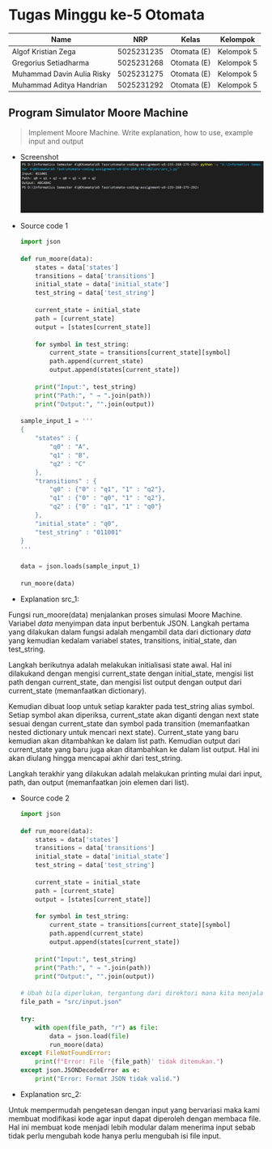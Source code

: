 # Tugas Minggu ke-5 Otomata
| Name           | NRP        | Kelas     | Kelompok    |
| ---            | ---        | ----------| ---         |
| Algof Kristian Zega | 5025231235 | Otomata (E) | Kelompok 5 |
| Gregorius Setiadharma | 5025231268 | Otomata (E) | Kelompok 5 |
| Muhammad Davin Aulia Risky | 5025231275 | Otomata (E) | Kelompok 5 |
| Muhammad Aditya Handrian | 5025231292 | Otomata (E) | Kelompok 5 |

## Program Simulator Moore Machine

> Implement Moore Machine. Write explanation, how to use, example input and output

- Screenshot
![contoh-input-output](./asset/contoh_input_output_1.png)

- Source code 1

    ```py
    import json

    def run_moore(data):
        states = data['states']
        transitions = data['transitions']
        initial_state = data['initial_state']
        test_string = data['test_string']
        
        current_state = initial_state
        path = [current_state]
        output = [states[current_state]]
        
        for symbol in test_string:
            current_state = transitions[current_state][symbol]
            path.append(current_state)
            output.append(states[current_state])

        print("Input:", test_string)
        print("Path:", " → ".join(path))
        print("Output:", "".join(output))

    sample_input_1 = '''
    {
        "states" : {
            "q0" : "A",
            "q1" : "B",
            "q2" : "C"
        },
        "transitions" : {
            "q0" : {"0" : "q1", "1" : "q2"},
            "q1" : {"0" : "q0", "1" : "q2"},
            "q2" : {"0" : "q1", "1" : "q0"}
        },
        "initial_state" : "q0",
        "test_string" : "011001"
    }
    '''

    data = json.loads(sample_input_1)

    run_moore(data)
    ```

- Explanation src_1:  

Fungsi run_moore(data) menjalankan proses simulasi Moore Machine. Variabel *data* menyimpan data input berbentuk JSON. Langkah pertama yang dilakukan dalam fungsi adalah mengambil data dari dictionary *data* yang kemudian kedalam variabel states, transitions, initial_state, dan test_string.  

Langkah berikutnya adalah melakukan initialisasi state awal. Hal ini dilakukand dengan mengisi current_state dengan initial_state, mengisi list path dengan current_state, dan mengisi list output dengan output dari current_state (memanfaatkan dictionary).  

Kemudian dibuat loop untuk setiap karakter pada test_string alias symbol. Setiap symbol akan diperiksa, current_state akan diganti dengan next state sesuai dengan current_state dan symbol pada transition (memanfaatkan nested dictionary untuk mencari next state). Current_state yang baru kemudian akan ditambahkan ke dalam list path. Kemudian output dari current_state yang baru juga akan ditambahkan ke dalam list output. Hal ini akan diulang hingga mencapai akhir dari test_string.

Langkah terakhir yang dilakukan adalah melakukan printing mulai dari input, path, dan output (memanfaatkan join elemen dari list).

- Source code 2
    ```py
    import json

    def run_moore(data):
        states = data['states']
        transitions = data['transitions']
        initial_state = data['initial_state']
        test_string = data['test_string']
        
        current_state = initial_state
        path = [current_state]
        output = [states[current_state]]
        
        for symbol in test_string:
            current_state = transitions[current_state][symbol]
            path.append(current_state)
            output.append(states[current_state])

        print("Input:", test_string)
        print("Path:", " → ".join(path))
        print("Output:", "".join(output))

    # Ubah bila diperlukan, tergantung dari direktori mana kita menjalankan kode python ini
    file_path = "src/input.json"

    try:
        with open(file_path, "r") as file:
            data = json.load(file)
            run_moore(data)
    except FileNotFoundError:
        print(f"Error: File '{file_path}' tidak ditemukan.")
    except json.JSONDecodeError as e:
        print("Error: Format JSON tidak valid.")
    ```

- Explanation src_2:  

Untuk mempermudah pengetesan dengan input yang bervariasi maka kami membuat modifikasi kode agar input dapat diperoleh dengan membaca file. Hal ini membuat kode menjadi lebih modular dalam menerima input sebab tidak perlu mengubah kode hanya perlu mengubah isi file input.  
